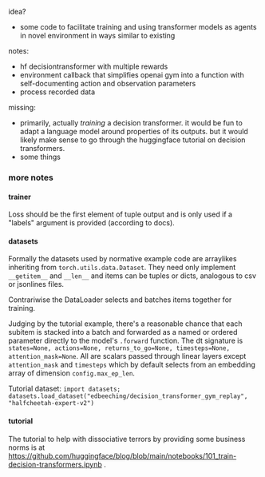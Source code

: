 
idea?
- some code to facilitate training and using transformer models as agents in novel environment in ways similar to existing

notes:
- hf decisiontransformer with multiple rewards
- environment callback that simplifies openai gym into a function with self-documenting action and observation parameters
- process recorded data

missing:
- primarily, actually _training_ a decision transformer. it would be fun to adapt a language model around properties of its outputs.
      but it would likely make sense to go through the huggingface tutorial on decision transformers.
- some things


### more notes

#### trainer
Loss should be the first element of tuple output and is only used if a "labels" argument is provided (according to docs).

#### datasets
Formally the datasets used by normative example code are arraylikes inheriting from `torch.utils.data.Dataset`.
They need only implement `__getitem__` and `__len__` and items can be tuples or dicts, analogous to csv or jsonlines files.

Contrariwise the DataLoader selects and batches items together for training.

Judging by the tutorial example, there's a reasonable chance that each subitem is stacked into a batch and forwarded as a named or ordered parameter directly to the model's `.forward` function. The dt signature is `states=None, actions=None, returns_to_go=None, timesteps=None, attention_mask=None`. All are scalars passed through linear layers except `attention_mask` and `timesteps` which by default selects from an embedding array of dimension `config.max_ep_len`.

Tutorial dataset: `import datasets; datasets.load_dataset("edbeeching/decision_transformer_gym_replay", "halfcheetah-expert-v2")`

#### tutorial

The tutorial to help with dissociative terrors by providing some business norms is at https://github.com/huggingface/blog/blob/main/notebooks/101_train-decision-transformers.ipynb .
